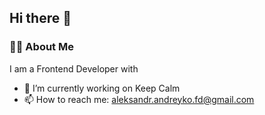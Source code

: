 ## Hi there 👋 <img src="https://komarev.com/ghpvc/?username=chgrin&style=flat-square&color=blue" alt=""/>
### :man_technologist: About Me
I am a Frontend Developer with 

- 🔭 I’m currently working on Keep Calm
- 📫 How to reach me: aleksandr.andreyko.fd@gmail.com
